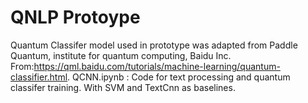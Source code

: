# QNLP Protoype
Quantum Classifer model used in prototype was adapted from Paddle Quantum, institute for quantum computing, Baidu Inc. From:https://qml.baidu.com/tutorials/machine-learning/quantum-classifier.html.
QCNN.ipynb : Code for text processing and quantum classifer training. With SVM and TextCnn as baselines.
